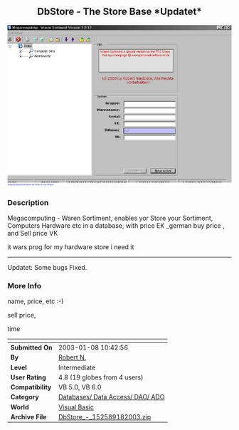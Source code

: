 ﻿<div align="center">

## DbStore \- The Store Base \*Updatet\*

<img src="PIC200318453106253.jpg">
</div>

### Description

Megacomputing - Waren Sortiment, enables yor Store your Sortiment, Computers Hardware etc in a database, with price EK _german buy price , and Sell price VK

it wars prog for my hardware store i need it

----

Updatet: Some bugs Fixed.
 
### More Info
 
name, price, etc :-)

sell price,

time


<span>             |<span>
---                |---
**Submitted On**   |2003-01-08 10:42:56
**By**             |[Robert N\.](https://github.com/Planet-Source-Code/PSCIndex/blob/master/ByAuthor/robert-n.md)
**Level**          |Intermediate
**User Rating**    |4.8 (19 globes from 4 users)
**Compatibility**  |VB 5\.0, VB 6\.0
**Category**       |[Databases/ Data Access/ DAO/ ADO](https://github.com/Planet-Source-Code/PSCIndex/blob/master/ByCategory/databases-data-access-dao-ado__1-6.md)
**World**          |[Visual Basic](https://github.com/Planet-Source-Code/PSCIndex/blob/master/ByWorld/visual-basic.md)
**Archive File**   |[DbStore\_\-\_152589182003\.zip](https://github.com/Planet-Source-Code/robert-n-dbstore-the-store-base-updatet__1-42268/archive/master.zip)









